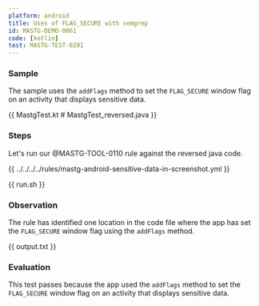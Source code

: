```yaml
---
platform: android
title: Uses of FLAG_SECURE with semgrep
id: MASTG-DEMO-0061
code: [kotlin]
test: MASTG-TEST-0291
---
```


### Sample

The sample uses the `addFlags` method to set the `FLAG_SECURE` window flag on an activity that displays sensitive data.

{{ MastgTest.kt # MastgTest_reversed.java }}

### Steps

Let's run our @MASTG-TOOL-0110 rule against the reversed java code.

{{ ../../../../rules/mastg-android-sensitive-data-in-screenshot.yml }}

{{ run.sh }}

### Observation

The rule has identified one location in the code file where the app has set the `FLAG_SECURE` window flag using the `addFlags` method.

{{ output.txt }}

### Evaluation

This test passes because the app used the `addFlags` method to set the `FLAG_SECURE` window flag on an activity that displays sensitive data.
